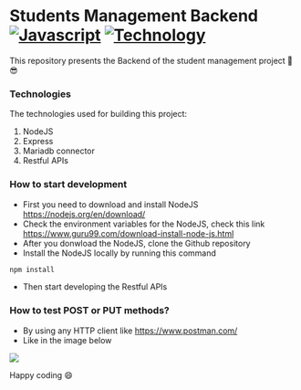 # Students Management Backend [![Javascript](https://img.shields.io/static/v1?label=Language&message=Javascript&color=orange&style=flat)](https://github.com/opsysd/students-management-backend) [![Technology](https://img.shields.io/static/v1?label=NodeJS&message=Express&color=blue&style=flat)](https://github.com/opsysd/students-management-backend)


This repository presents the Backend of the student management project 🚀 😎

### Technologies

The technologies used for building this project:

1. NodeJS
2. Express
3. Mariadb connector
4. Restful APIs


### How to start development

- First you need to download and install NodeJS https://nodejs.org/en/download/
- Check the environment variables for the NodeJS, check this link https://www.guru99.com/download-install-node-js.html
- After you donwload the NodeJS, clone the Github repository
- Install the NodeJS locally by running this command

```sh
npm install
```

- Then start developing the Restful APIs

### How to test POST or PUT methods?

- By using any HTTP client like https://www.postman.com/
- Like in the image below

<kbd>
  <img src="https://user-images.githubusercontent.com/75551401/146683501-020bc95a-9771-4927-90d5-3c1a14f1fe1b.png"/>
</kbd>

Happy coding 😄
